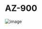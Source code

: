 # AZ-900

![image](https://user-images.githubusercontent.com/38575405/111142909-fb576f80-8563-11eb-96c7-d780f2fb0b76.png)
